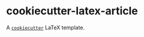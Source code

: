 cookiecutter-latex-article
==========================
A [`cookiecutter`](https://github.com/audreyr/cookiecutter) LaTeX template.
